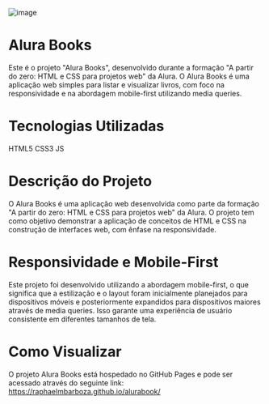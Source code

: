 ![image](https://github.com/raphaelmbarboza/alurabook/assets/88913237/dc7db032-d16f-433b-af2a-3a8f57e9b99b)

# Alura Books
Este é o projeto "Alura Books", desenvolvido durante a formação "A partir do zero: HTML e CSS para projetos web" da Alura. O Alura Books é uma aplicação web simples para listar e visualizar livros, com foco na responsividade e na abordagem mobile-first utilizando media queries.

# Tecnologias Utilizadas
HTML5
CSS3
JS

# Descrição do Projeto
O Alura Books é uma aplicação web desenvolvida como parte da formação "A partir do zero: HTML e CSS para projetos web" da Alura. O projeto tem como objetivo demonstrar a aplicação de conceitos de HTML e CSS na construção de interfaces web, com ênfase na responsividade.

# Responsividade e Mobile-First
Este projeto foi desenvolvido utilizando a abordagem mobile-first, o que significa que a estilização e o layout foram inicialmente planejados para dispositivos móveis e posteriormente expandidos para dispositivos maiores através de media queries. Isso garante uma experiência de usuário consistente em diferentes tamanhos de tela.

# Como Visualizar
O projeto Alura Books está hospedado no GitHub Pages e pode ser acessado através do seguinte link: https://raphaelmbarboza.github.io/alurabook/
